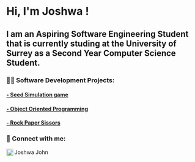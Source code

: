 <h1>Hi, I'm Joshwa !  </h1>


<h2>
  I am an Aspiring Software Engineering Student that is currently studing at the University of Surrey as a Second Year Computer Science Student. 
</h2>
<h3>👨‍💻 Software Development Projects:</h3>
<h4>  <a href = "https://github.com/joshwaj1155-source/Seed-Simulation-Game-" > - Seed Simulation game </a></h4>

<h4>  <a href = "https://github.com/joshwaj1155-source/Object-Oriented-Programming-" > - Object Oriented Programming  </a></h4>

<h4>  <a href = "https://github.com/joshwaj1155-source/Rock-paper-Scissors" > - Rock Paper Sissors </a></h4>
       


<h3> 🤳 Connect with me:</h3>

[<img align="left" alt="JoshMadakor | LinkedIn" width="18px" src="https://cdn.jsdelivr.net/npm/simple-icons@v3/icons/linkedin.svg" />][linkedin]


[linkedin]: https://www.linkedin.com/in/joshwa-john-b02a042a3/
Joshwa John



